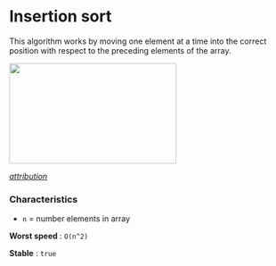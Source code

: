 # Insertion sort

This algorithm works by moving one element at a time into the correct position with respect to the preceding elements of the array.

<img src="https://upload.wikimedia.org/wikipedia/commons/0/0f/Insertion-sort-example-300px.gif" width="300" height="180" />

*[attribution](https://commons.wikimedia.org/wiki/File:Insertion-sort-example-300px.gif)*

### Characteristics

* `n` = number elements in array

**Worst speed** : `O(n^2)`

**Stable** : `true`
